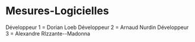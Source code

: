 # Mesures-Logicielles

Développeur 1 = Dorian Loeb
Développeur 2 = Arnaud Nurdin
Développeur 3 = Alexandre RIzzante--Madonna
